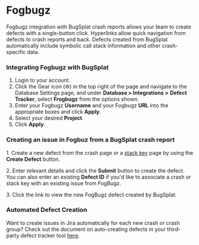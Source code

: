 # Fogbugz

Fogbugz integration with BugSplat crash reports allows your team to create defects with a single-button click. Hyperlinks allow quick navigation from defects to crash reports and back. Defects created from BugSplat automatically include symbolic call stack information and other crash-specific data.

### Integrating Fogbugz with BugSplat

1. Login to your account.
2. Click the Gear icon (⚙️) in the top right of the page and navigate to the Database Settings page, and under **Database > Integrations >** **Defect Tracker**, select **Frogbugz** from the options shown.
3. Enter your Fogbugz **Username** and your Fogbugz **URL** into the appropriate boxes and click **Apply**.
4. Select your desired **Project**.
5. Click **Apply**.

### Creating an issue in Fogbuz from a BugSplat crash report

1\. Create a new defect from the crash page or a [stack key](../../../../education/bugsplat-terminology.md#stack-key) page by using the **Create Defect** button.

2\. Enter relevant details and click the **Submit** button to create the defect. You can also enter an existing **Defect ID** if you'd like to associate a crash or stack key with an existing issue from FogBugz.

3\. Click the link to view the new FogBugz defect created by BugSplat.

### Automated Defect Creation

Want to create issues in Jira automatically for each new crash or crash group? Check out the document on auto-creating defects in your third-party defect tracker tool [here](auto-creating-defects-from-bugsplat-databases-in-attached-third-party-trackers.md).

